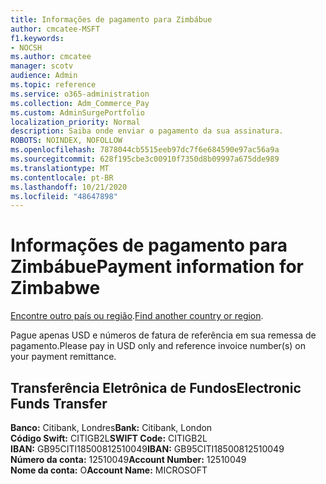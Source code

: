 ```yaml
---
title: Informações de pagamento para Zimbábue
author: cmcatee-MSFT
f1.keywords:
- NOCSH
ms.author: cmcatee
manager: scotv
audience: Admin
ms.topic: reference
ms.service: o365-administration
ms.collection: Adm_Commerce_Pay
ms.custom: AdminSurgePortfolio
localization_priority: Normal
description: Saiba onde enviar o pagamento da sua assinatura.
ROBOTS: NOINDEX, NOFOLLOW
ms.openlocfilehash: 7878044cb5515eeb97dc7f6e684590e97ac56a9a
ms.sourcegitcommit: 628f195cbe3c00910f7350d8b09997a675dde989
ms.translationtype: MT
ms.contentlocale: pt-BR
ms.lasthandoff: 10/21/2020
ms.locfileid: "48647898"
---
```

# <a name="payment-information-for-zimbabwe"></a><span data-ttu-id="816f2-103">Informações de pagamento para Zimbábue</span><span class="sxs-lookup"><span data-stu-id="816f2-103">Payment information for Zimbabwe</span></span>

<span data-ttu-id="816f2-104">[Encontre outro país ou região](../billing-and-payments/pay-for-your-subscription.md).</span><span class="sxs-lookup"><span data-stu-id="816f2-104">[Find another country or region](../billing-and-payments/pay-for-your-subscription.md).</span></span>

<span data-ttu-id="816f2-105">Pague apenas USD e números de fatura de referência em sua remessa de pagamento.</span><span class="sxs-lookup"><span data-stu-id="816f2-105">Please pay in USD only and reference invoice number(s) on your payment remittance.</span></span>

## <a name="electronic-funds-transfer"></a><span data-ttu-id="816f2-106">Transferência Eletrônica de Fundos</span><span class="sxs-lookup"><span data-stu-id="816f2-106">Electronic Funds Transfer</span></span>

<span data-ttu-id="816f2-107">**Banco:** Citibank, Londres</span><span class="sxs-lookup"><span data-stu-id="816f2-107">**Bank:** Citibank, London</span></span>  
<span data-ttu-id="816f2-108">**Código Swift:** CITIGB2L</span><span class="sxs-lookup"><span data-stu-id="816f2-108">**SWIFT Code:** CITIGB2L</span></span>  
<span data-ttu-id="816f2-109">**IBAN:** GB95CITI18500812510049</span><span class="sxs-lookup"><span data-stu-id="816f2-109">**IBAN:** GB95CITI18500812510049</span></span>  
<span data-ttu-id="816f2-110">**Número da conta:** 12510049</span><span class="sxs-lookup"><span data-stu-id="816f2-110">**Account Number:** 12510049</span></span>  
<span data-ttu-id="816f2-111">**Nome da conta:** O</span><span class="sxs-lookup"><span data-stu-id="816f2-111">**Account Name:** MICROSOFT</span></span>  